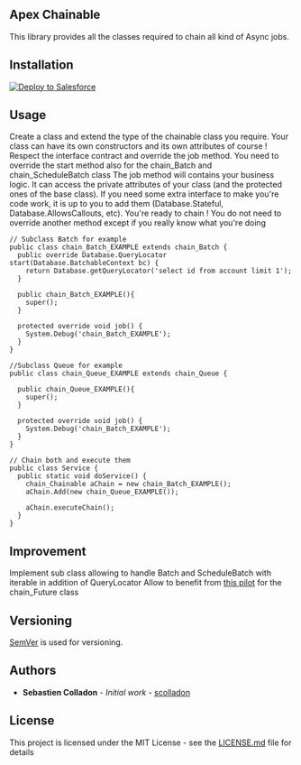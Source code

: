 ## Apex Chainable
This library provides all the classes required to chain all kind of Async jobs.

## Installation
<a href="https://githubsfdeploy.herokuapp.com?owner=scolladon&repo=apex-chainable">
  <img alt="Deploy to Salesforce"
       src="https://raw.githubusercontent.com/afawcett/githubsfdeploy/master/deploy.png">
</a>


## Usage
Create a class and extend the type of the chainable class you require.
Your class can have its own constructors and its own attributes of course !
Respect the interface contract and override the job method.
You need to override the start method also for the chain_Batch and chain_ScheduleBatch class
The job method will contains your business logic. It can access the private attributes of your class (and the protected ones of the base class).
If you need some extra interface to make you're code work, it is up to you to add them (Database.Stateful, Database.AllowsCallouts, etc).
You're ready to chain ! 
You do not need to override another method except if you really know what you're doing

```apex
// Subclass Batch for example
public class chain_Batch_EXAMPLE extends chain_Batch {
  public override Database.QueryLocator start(Database.BatchableContext bc) {
    return Database.getQueryLocator('select id from account limit 1');
  }

  public chain_Batch_EXAMPLE(){
    super();
  }

  protected override void job() {
    System.Debug('chain_Batch_EXAMPLE');
  }
}

//Subclass Queue for example
public class chain_Queue_EXAMPLE extends chain_Queue {

  public chain_Queue_EXAMPLE(){
    super();
  }

  protected override void job() {
    System.Debug('chain_Batch_EXAMPLE');
  }
}

// Chain both and execute them
public class Service {
  public static void doService() {
    chain_Chainable aChain = new chain_Batch_EXAMPLE();
    aChain.Add(new chain_Queue_EXAMPLE());

    aChain.executeChain();
  }
}
```

## Improvement

Implement sub class allowing to handle Batch and ScheduleBatch with iterable in addition of QueryLocator
Allow to benefit from [this pilot](https://developer.salesforce.com/docs/atlas.en-us.apexcode.meta/apexcode/apex_enhanced_future_overview.htm) for the chain_Future class

## Versioning

[SemVer](http://semver.org/) is used for versioning.

## Authors

* **Sebastien Colladon** - *Initial work* - [scolladon](https://github.com/scolladon)

## License

This project is licensed under the MIT License - see the [LICENSE.md](LICENSE.md) file for details
